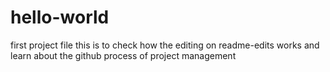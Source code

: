 # hello-world
first project file
this is to check how the editing on readme-edits works and learn about the github process of project management

